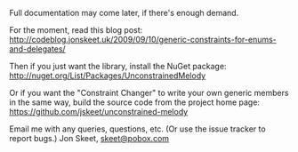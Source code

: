 Full documentation may come later, if there's enough demand.

For the moment, read this blog post:
http://codeblog.jonskeet.uk/2009/09/10/generic-constraints-for-enums-and-delegates/

Then if you just want the library, install the NuGet package:
http://nuget.org/List/Packages/UnconstrainedMelody

Or if you want the "Constraint Changer" to write your own generic members
in the same way, build the source code from the project home page:
https://github.com/jskeet/unconstrained-melody

Email me with any queries, questions, etc. (Or use the issue tracker to report bugs.)
Jon Skeet, skeet@pobox.com


